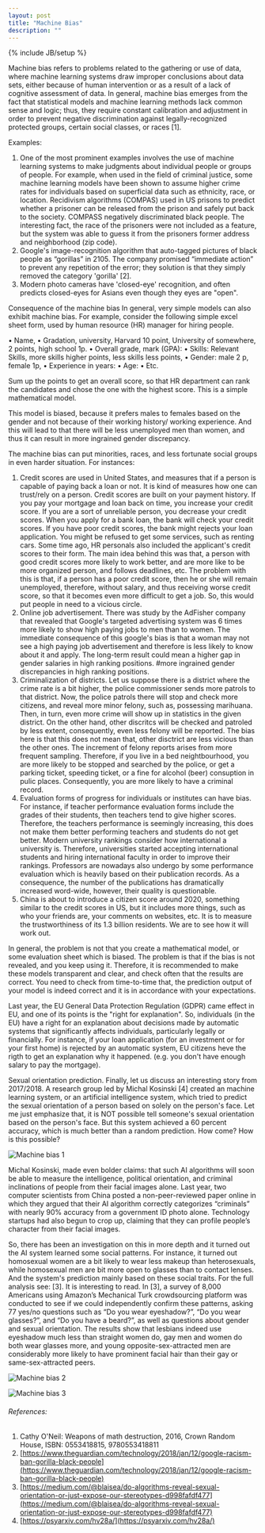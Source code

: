 ```yaml
---
layout: post
title: "Machine Bias"
description: ""
---
```

{% include JB/setup %}


Machine bias refers to problems related to the gathering or use of data, where machine learning systems draw improper conclusions about data sets, either because of human intervention or as a result of a lack of cognitive assessment of data.
In general, machine bias emerges from the fact that statistical models and machine learning methods lack common sense and logic; thus, they require constant calibration and adjustment in order to prevent negative discrimination against legally-recognized protected groups, certain social classes, or races [1].

Examples:
1. One of the most prominent examples involves the use of machine learning systems to make judgments about individual people or groups of people. For example, when used in the field of criminal justice, some machine learning models have been shown to assume higher crime rates for individuals based on superficial data such as ethnicity, race, or location. Recidivism algorithms (COMPAS) used in US prisons to predict whether a prisoner can be released from the prison and safely put back to the society. COMPASS negatively discriminated black people. The interesting fact, the race of the prisoners were not included as a feature, but the system was able to guess it from the prisoners former address and neighborhood (zip code).
2. Google's  image-recognition algorithm that auto-tagged pictures of black people as “gorillas” in 2105. The company promised “immediate action” to prevent any repetition of the error; they solution is that they simply removed the category 'gorilla' [2].
3. Modern photo cameras have 'closed-eye' recognition, and often predicts closed-eyes for Asians even though they eyes are "open".

Consequence of the machine bias
In general, very simple models can also exhibit machine bias. For example,  consider the following simple excel sheet form, used by  human resource (HR) manager for hiring people. 

• Name, 
• Gradation, university, Harvard 10 point, University of somewhere, 2 points, high school 1p.
• Overall grade, mark (GPA):
• Skills: Relevant Skills, more skills higher points, less skills less points,
• Gender: male 2 p, female 1p,
• Experience in years: 
• Age: 
• Etc.

Sum up the points to get an overall score, so that HR department can rank the candidates and chose the one with the highest score. This is a simple mathematical model. 

This model is biased, because it prefers males to females based on the gender and not because of their working history/ working experience. And this will lead to that there will be less unemployed men than women, and thus it can result in more ingrained gender discrepancy.

The machine bias can put minorities, races, and less fortunate social groups in even harder situation. 
For instances:
1. Credit scores are used in United States, and measures that if a person is capable of paying back a loan or not. It is kind of measures how one can trust/rely on a person. Credit scores are built on your payment history. If you pay your mortgage and loan back on time, you increase your credit score. If you are a sort of unreliable person, you decrease your credit scores. When you apply for a bank loan, the bank will check your credit scores. If you have poor credit scores, the bank might rejects your loan application. You might be refused to get some services, such as renting cars.
Some time ago, HR personals also included the applicant's credit scores to their form. The main idea behind this was that, a person with good credit scores more likely to work better, and are more like to be more organized person, and follows deadlines, etc. The problem with this is that, if a person has a poor credit score, then he or she will remain unemployed, therefore, without salary, and thus receiving worse credit score, so that it becomes even more difficult to get a job. So, this would put people in need to a vicious circle.
2. Online job advertisement. There was study by the AdFisher company that revealed that Google's targeted advertising system was 6 times more likely to show high paying jobs to men than to women. The immediate consequence of this google's bias is that a woman may not see a high paying job advertisement and therefore is less likely to know about it and apply. The long-term result could mean a higher gap in gender salaries in high ranking positions. #more ingrained gender discrepancies in high ranking positions.
3. Criminalization of districts.  Let us suppose there is a district where the crime rate is a bit higher, the police commissioner sends more patrols to that district. Now, the police patrols there will stop and check more citizens, and reveal more minor felony, such as, possessing marihuana. Then, in turn, even more crime will show up in statistics in the given district. On the other hand, other discritcs will be checked and patroled by less extent, consequently, even less felony will be reported. The bias here is that this does not mean that, other disctrict are less vicious than the other ones. The increment of felony reports arises from more frequent sampling. Therefore, if you live in a bed neightbourhood, you are more likely to be stopped and searched by the police, or get a parking ticket, speeding ticket, or a fine for alcohol (beer) consuption in pulic places. Consequently, you are more likely to have a criminal record. 
4. Evaluation forms of progress for individuals or institutes can have bias. For instance, if teacher performance evaluation forms include the grades of their students, then teachers tend to give higher scores. Therefore, the teachers performance is seemingly increasing, this does not make them better performing teachers and students do not get better. Modern university rankings consider how international a university is. Therefore, universities started accepting international students and hiring international faculty in order to improve their rankings. Professors are nowadays also undergo by some performance evaluation which is heavily based on their publication records. As a consequence, the number of the publications has dramatically increased word-wide, however, their quality is questionable. 
5. China is about to introduce a citizen score around 2020, something similar to the credit scores in US, but it includes more things, such as who your friends are, your comments on websites, etc. It is to measure the trustworthiness of its 1.3 billion residents. We are to see how it will work out.

In general, the problem is not that you create a mathematical model, or some evaluation sheet which is biased. The problem is that if the bias is not revealed, and you keep using it. Therefore, it is recommended to make these models transparent and clear, and check often that the results are correct. You need to check from time-to-time that, the prediction output of your model is indeed correct and it is in accordance with your expectations.

Last year, the EU General Data Protection Regulation (GDPR) came effect in EU, and one of its points is the "right for explanation". So, individuals (in the EU) have a right for an explanation about decisions made by automatic systems that significantly affects individuals, particularly legally or financially. For instance, if your loan application (for an investment or for your first home) is rejected by an automatic system, EU citizens heve the rigth to get an explanation why it happened. (e.g. you don't have enough salary to pay the mortgage).

Sexual orientation prediction.
Finally, let us discuss an interesting story from 2017/2018. A research group led by Michal Kosinski [4] created an machine learning system, or an artificial intelligence system, which tried to predict the sexual orientation of a person based on solely on the person's face. Let me just emphasize that, it is NOT possible tell someone's sexual orientation based on the person's face. But this system achieved a 60 percent accuracy, which is much better than a random prediction. How come? How is this possible? 

![Machine bias 1](machine_bias1.png)

Michal Kosinski, made even bolder claims: that such AI algorithms will soon be able to measure the intelligence, political orientation, and criminal inclinations of people from their facial images alone.
Last year, two computer scientists from China posted a non-peer-reviewed paper online in which they argued that their AI algorithm correctly categorizes “criminals” with nearly 90% accuracy from a government ID photo alone. Technology startups had also begun to crop up, claiming that they can profile people’s character from their facial images. 

So, there has been an investigation on this in more depth and it turned out the AI system learned some social patterns. For instance, it turned out homosexual women are a bit likely to wear less makeup than heterosexuals, while homosexual men are bit more open to glasses than to contact lenses. And the system's prediction mainly based on these social traits. For the full analysis see: [3]. It is interesting to read. In [3], a survey of 8,000 Americans using Amazon’s Mechanical Turk crowdsourcing platform was conducted  to see if we could independently confirm these patterns, asking 77 yes/no questions such as “Do you wear eyeshadow?”, “Do you wear glasses?”, and “Do you have a beard?”, as well as questions about gender and sexual orientation. The results show that lesbians indeed use eyeshadow much less than straight women do, gay men and women do both wear glasses more, and young opposite-sex-attracted men are considerably more likely to have prominent facial hair than their gay or same-sex-attracted peers.

![Machine bias 2](machine_bias2.png)

![Machine bias 3](machine_bias3.png)

###### References:
1. Cathy O'Neil: Weapons of math destruction, 2016, Crown Random House, ISBN: 0553418815, 9780553418811
2. [https://www.theguardian.com/technology/2018/jan/12/google-racism-ban-gorilla-black-people](https://www.theguardian.com/technology/2018/jan/12/google-racism-ban-gorilla-black-people)
3. [https://medium.com/@blaisea/do-algorithms-reveal-sexual-orientation-or-just-expose-our-stereotypes-d998fafdf477](https://medium.com/@blaisea/do-algorithms-reveal-sexual-orientation-or-just-expose-our-stereotypes-d998fafdf477)
4. [https://psyarxiv.com/hv28a/](https://psyarxiv.com/hv28a/)